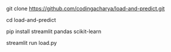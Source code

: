 git clone https://github.com/codingacharya/load-and-predict.git

cd load-and-predict

pip install streamlit pandas scikit-learn

streamlit run load.py
